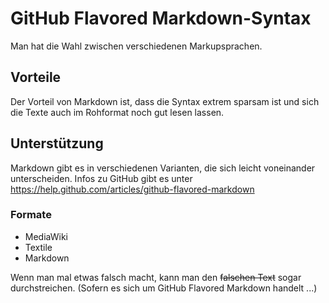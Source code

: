 # GitHub Flavored Markdown-Syntax 

Man hat die Wahl zwischen verschiedenen Markupsprachen.

## Vorteile
Der Vorteil von Markdown ist, dass die Syntax extrem sparsam ist und sich die Texte auch im Rohformat noch gut lesen lassen.

## Unterstützung
Markdown gibt es in verschiedenen Varianten, die sich leicht voneinander unterscheiden. Infos zu GitHub gibt es unter https://help.github.com/articles/github-flavored-markdown 

### Formate
- MediaWiki
- Textile
- Markdown

Wenn man mal etwas falsch macht, kann man den ~~falschen Text~~ sogar durchstreichen. (Sofern es sich um GitHub Flavored Markdown handelt ...)